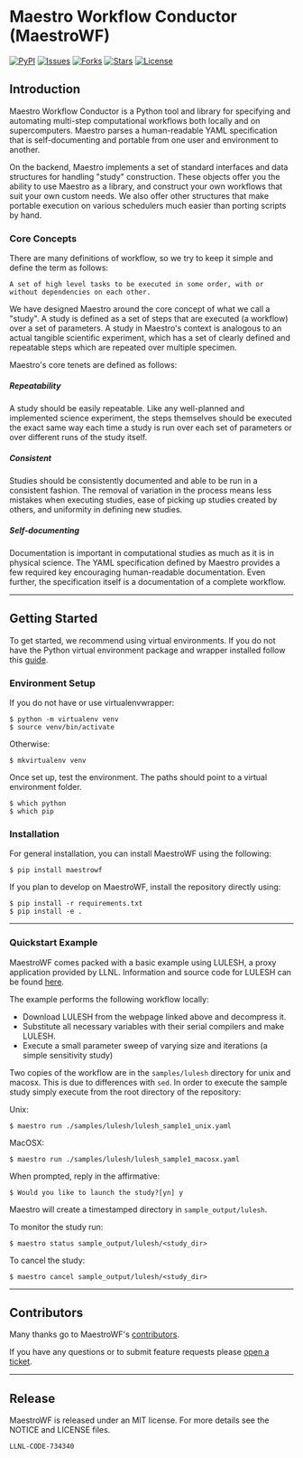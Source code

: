 # Maestro Workflow Conductor (MaestroWF)
[![PyPI](https://img.shields.io/pypi/v/maestrowf.svg)](https://pypi.python.org/pypi?name=maestrowf&version=1.0.0&:action=display)
[![Issues](https://img.shields.io/github/issues/LLNL/maestrowf.svg)](https://github.com/LLNL/maestrowf/issues)
[![Forks](https://img.shields.io/github/forks/LLNL/maestrowf.svg)](https://github.com/LLNL/maestrowf/network)
[![Stars](https://img.shields.io/github/stars/LLNL/maestrowf.svg)](https://github.com/LLNL/maestrowf/stargazers)
[![License](https://img.shields.io/badge/license-MIT-blue.svg)](https://raw.githubusercontent.com/LLNL/maestrowf/master/LICENSE)

## Introduction

Maestro Workflow Conductor is a Python tool and library for specifying and automating multi-step computational workflows both locally and on supercomputers. Maestro parses a human-readable YAML specification that is self-documenting and portable from one user and environment to another.

On the backend, Maestro implements a set of standard interfaces and data structures for handling "study" construction. These objects offer you the ability to use Maestro as a library, and construct your own workflows that suit your own custom needs. We also offer other structures that make portable execution on various schedulers much easier than porting scripts by hand.

### Core Concepts

There are many definitions of workflow, so we try to keep it simple and define the term as follows:
```
A set of high level tasks to be executed in some order, with or without dependencies on each other.
```

We have designed Maestro around the core concept of what we call a "study". A study is defined as a set of steps that are executed (a workflow) over a set of parameters. A study in Maestro's context is analogous to an actual tangible scientific experiment, which has a set of clearly defined and repeatable steps which are repeated over multiple specimen.

Maestro's core tenets are defined as follows:

##### Repeatability
A study should be easily repeatable. Like any well-planned and implemented science experiment, the steps themselves should be executed the exact same way each time a study is run over each set of parameters or over different runs of the study itself.

##### Consistent
Studies should be consistently documented and able to be run in a consistent fashion. The removal of variation in the process means less mistakes when executing studies, ease of picking up studies created by others, and uniformity in defining new studies.

##### Self-documenting
Documentation is important in computational studies as much as it is in physical science. The YAML specification defined by Maestro provides a few required key encouraging human-readable documentation. Even further, the specification itself is a documentation of a complete workflow.

----------------

## Getting Started

To get started, we recommend using virtual environments. If you do not have the
Python virtual environment package and wrapper installed follow this [guide](http://python-guide-pt-br.readthedocs.io/en/latest/dev/virtualenvs/).

### Environment Setup
If you do not have or use virtualenvwrapper:

    $ python -m virtualenv venv
    $ source venv/bin/activate
Otherwise:

    $ mkvirtualenv venv


Once set up, test the environment. The paths should point to a virtual environment folder.

    $ which python
    $ which pip

### Installation

For general installation, you can install MaestroWF using the following:

    $ pip install maestrowf

If you plan to develop on MaestroWF, install the repository directly using:

    $ pip install -r requirements.txt
    $ pip install -e .

----------------

### Quickstart Example

MaestroWF comes packed with a basic example using LULESH, a proxy application provided
by LLNL. Information and source code for LULESH can be found [here](https://codesign.llnl.gov/lulesh.php).

The example performs the following workflow locally:
- Download LULESH from the webpage linked above and decompress it.
- Substitute all necessary variables with their serial compilers and make LULESH.
- Execute a small parameter sweep of varying size and iterations (a simple sensitivity study)

Two copies of the workflow are in the ```samples/lulesh``` directory for unix and macosx.
This is due to differences with ```sed```. In order to execute the sample study simply
execute from the root directory of the repository:

Unix:

    $ maestro run ./samples/lulesh/lulesh_sample1_unix.yaml

MacOSX:

    $ maestro run ./samples/lulesh/lulesh_sample1_macosx.yaml

When prompted, reply in the affirmative:

    $ Would you like to launch the study?[yn] y

Maestro will create a timestamped directory in ```sample_output/lulesh```.

To monitor the study run:

    $ maestro status sample_output/lulesh/<study_dir>

To cancel the study:

    $ maestro cancel sample_output/lulesh/<study_dir>

----------------

## Contributors
Many thanks go to MaestroWF's [contributors](https://github.com/LLNL/maestrowf/graphs/contributors).

If you have any questions or to submit feature requests please [open a ticket](https://github.com/llnl/maestrowf/issues).

----------------

## Release
MaestroWF is released under an MIT license.  For more details see the
NOTICE and LICENSE files.

``LLNL-CODE-734340``
